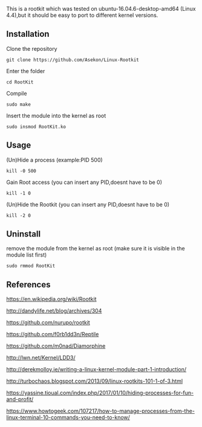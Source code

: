 This is a rootkit which was tested on ubuntu-16.04.6-desktop-amd64 (Linux 4.4),but it should be easy to port to different kernel versions.


Installation
--

Clone the repository
```
git clone https://github.com/Asekon/Linux-Rootkit
```

Enter the folder
```
cd RootKit
```

Compile
```
sudo make
```

Insert the module into the kernel as root
```
sudo insmod RootKit.ko
```

Usage
--
(Un)Hide a process (example:PID 500)
```
kill -0 500
```

Gain Root access (you can insert any PID,doesnt have to be 0)
```
kill -1 0
```

(Un)Hide the Rootkit (you can insert any PID,doesnt have to be 0)
```
kill -2 0
```

Uninstall
--

remove the module from the kernel as root (make sure it is visible in the module list first)
```
sudo rmmod RootKit
```

References
--
https://en.wikipedia.org/wiki/Rootkit 

http://dandylife.net/blog/archives/304 

https://github.com/nurupo/rootkit 

https://github.com/f0rb1dd3n/Reptile 

https://github.com/m0nad/Diamorphine 

http://lwn.net/Kernel/LDD3/ 

http://derekmolloy.ie/writing-a-linux-kernel-module-part-1-introduction/ 

http://turbochaos.blogspot.com/2013/09/linux-rootkits-101-1-of-3.html 

https://yassine.tioual.com/index.php/2017/01/10/hiding-processes-for-fun-and-profit/ 

https://www.howtogeek.com/107217/how-to-manage-processes-from-the-linux-terminal-10-commands-you-need-to-know/ 
